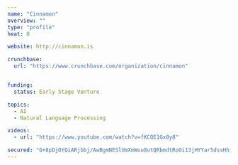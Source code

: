 ```yaml
---
name: "Cinnamon"
overview: ""
type: "profile"
heat: 0

website: http://cinnamon.is

crunchbase:
  url: "https://www.crunchbase.com/organization/cinnamon"


funding:
  status: Early Stage Venture

topics:
  - AI
  - Natural Language Processing

videos:
  - url: "https://www.youtube.com/watch?v=fKCQE1Gx0y8"

secured: "G+8pDjOYQiARjbbj/AwBgmNESlUmXmWuu8utQRbmdtRoOi13jHYYar5dssHhiba52kJOyvUQ5S1HChpG6klQ3H0gKUK7cWBqf0bbZTAqI2vFfXdH99eRgLkVNSIetqffkHnWAHHbs32dPDNNqPeEmqKnM1rYKZuTwATKHBGvWrhp2jHCZpQHE5yzt5aVv3gU6oH5BENjFBa9ywGgFmNQ72BpRykCjM3JGdo1uwsD3/k8BxK0PdQasqofmpkkgNrSlInGvz4JAWBwxoX3rLIVi2qBJNJBGwXjDn0r5zMl3UTBh0MElp8lOMeJgTJq6nD4R68WLB7gWyRk99kjAlf1RQ==;E967qeZwvBcW4YD3XH0Ayw=="
---
```



